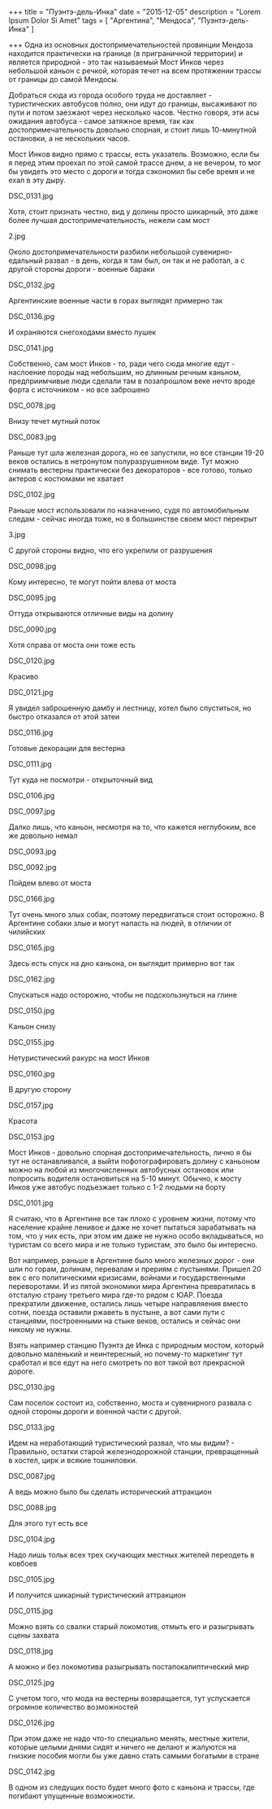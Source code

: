 +++
title = "Пуэнтэ-дель-Инка"
date = "2015-12-05"
description = "Lorem Ipsum Dolor Si Amet"
tags = [
    "Аргентина",
    "Мендоса",
    "Пуэнтэ-дель-Инка"
]

+++
Одна из основных достопримечательностей провинции Мендоза находится практически на границе (в приграничной территории) и является природной - это так называемый Мост Инков через небольшой каньон с речкой, которая течет на всем протяжении трассы от границы до самой Мендосы.

Добраться сюда из города особого труда не доставляет - туристических автобусов полно, они идут до границы, высаживают по пути и потом заезжают через несколько часов. Честно говоря, эти асы ожидания автобуса - самое затяжное время, так как достопримечательность довольно спорная, и стоит лишь 10-минутной остановки, а не нескольких часов.

Мост Инков видно прямо с трассы, есть указатель. Возможно, если бы я перед этим проехал по этой самой трассе днем, а не вечером, то мог бы увидеть это место с дороги и тогда сэкономил бы себе время и не ехал в эту дыру.

DSC_0131.jpg

Хотя, стоит признать честно, вид у долины просто шикарный, это даже более лучшая достопримечательность, нежели сам мост

2.jpg

Около достопримечательности разбили небольшой сувенирно-едальный развал - в день, когда я там был, он так и не работал, а с другой стороны дороги - военные бараки

DSC_0132.jpg

Аргентинские военные части в горах выглядят примерно так

DSC_0136.jpg

И охраняются снегоходами вместо пушек

DSC_0141.jpg

Собственно, сам мост Инков - то, ради чего сюда многие едут - наслоение породы над небольшим, но длинным речным каньном, предприимчивые люди сделали там в позапрошлом веке нечто вроде форта с источником - но все заброшено

DSC_0078.jpg

Внизу течет мутный поток

DSC_0083.jpg

Раньше тут шла железная дорога, но ее запустили, но все станции 19-20 веков остались в нетронутом полуразрушенном виде. Тут можно снимать вестерны практически без декораторов - все готово, только актеров с костюмами не хватает

DSC_0102.jpg

Раньше мост использовали по назначению, судя по автомобильным следам - сейчас иногда тоже, но в большинстве своем мост перекрыт

3.jpg

С другой стороны видно, что его укрепили от разрушения

DSC_0098.jpg

Кому интересно, те могут пойти влева от моста

DSC_0095.jpg

Оттуда открываются отличные виды на долину

DSC_0090.jpg

Хотя справа от моста они тоже есть

DSC_0120.jpg

Красиво

DSC_0121.jpg

Я увидел заброшенную дамбу и лестницу, хотел было спуститься, но быстро отказался от этой затеи

DSC_0116.jpg

Готовые декорации для вестерна

DSC_0111.jpg

Тут куда не посмотри - открыточный вид

DSC_0106.jpg

DSC_0097.jpg

Далко лишь, что каньон, несмотря на то, что кажется неглубоким, все же довольно немал

DSC_0093.jpg

DSC_0092.jpg

Пойдем влево от моста

DSC_0166.jpg

Тут очень много злых собак, поэтому передвигаться стоит осторожно. В Аргентине собаки злые и могут напасть на людей, в отличии от чилийских

DSC_0165.jpg

Здесь есть спуск на дно каньона, он выглядит примерно вот так

DSC_0162.jpg

Спускаться надо осторожно, чтобы не подскользнуться на глине

DSC_0150.jpg

Каньон снизу

DSC_0155.jpg

Нетуристический ракурс на мост Инков

DSC_0160.jpg

В другую сторону

DSC_0157.jpg

Красота

DSC_0153.jpg

Мост Инков - довольно спорная достопримечательность, лично я бы тут не останавливался, а выйти пофотографировать долину с каньоном можно на любой из многочисленных автобусных остановок или попросить водителя остановиться на 5-10 минут. Обычно, к мосту Инков уже автобус подъезжает только с 1-2 людьми на борту

DSC_0101.jpg

Я считаю, что в Аргентине все так плохо с уровнем жизни, потому что население крайне ленивое и даже не хочет пытаться зарабатывать на том, что у них есть, при этом им даже не нужно особо вкладываться, но туристам со всего мира и не только туристам, это было бы интересно.

Вот например, раньше в Аргентине было много железных дорог - они шли по горам, долинам, перевалам и прериям с пустынями. Пришел 20 век с его политическими кризисами, войнами и государственными переворотами. И из пятой экономики мира Аргентина превратилась в отсталую страну третьего мира где-то рядом с ЮАР. Поезда прекратили движение, остались лишь четыре направляения вместо сотни, поезда оставили ржаветь в пустыне, а вот сами пути с станциями, построенными на стыке веков, остались и сейчас они никому не нужны.

Взять например станцию Пуэнтэ де Инка с природным мостом, который довольно маленький и неинтересный, но почему-то маркетинг тут сработал и все едут на него смотреть по вот такой вот прекрасной дороге.

DSC_0130.jpg

Сам поселок состоит из, собственно, моста и сувенирного развала с одной стороны дороги и военной части с другой.

DSC_0133.jpg

Идем на неработающий туристический развал, что мы видим? - Правильно, остатки старой железнодорожной станции, превращенный в хостел, цирк и всякие тошниловки.

DSC_0087.jpg

А ведь можно было бы сделать исторический аттракцион

DSC_0088.jpg

Для этого тут есть все

DSC_0104.jpg

Надо лишь тольк всех трех скучающих местных жителей переодеть в ковбоев

DSC_0105.jpg

И получится шикарный туристический аттракцион

DSC_0115.jpg

Можно взять со свалки старый локомотив, отмыть его и разыгрывать сцены захвата

DSC_0118.jpg

А можно и без локомотива разыгрывать постапокалиптический мир

DSC_0125.jpg

С учетом того, что мода на вестерны возвращается, тут успускается огромное количество возможностей

DSC_0126.jpg

При этом даже не надо что-то специально менять, местные жители, которые целыми днями сидят и ничего не делают и жалуются на гнизкие пособия могли бы уже давно стать самыми богатыми в стране

DSC_0142.jpg

В одном из следущих посто будет много фото с каньона и трассы, где погибают упущенные возможности.
